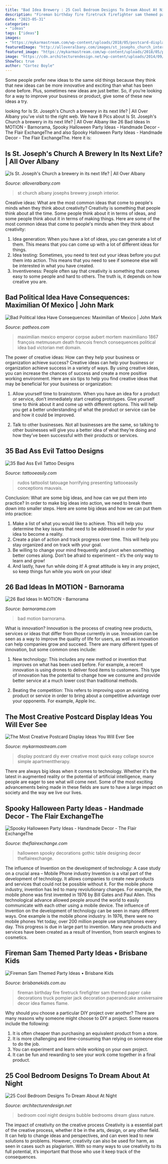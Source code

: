 ```yaml
---
title: "Bad Idea Brewery : 25 Cool Bedroom Designs To Dream About At Night"
description: "Fireman birthday fire firetruck firefighter sam themed paper cake decorations truck pompier jack decoration paperandcake anniversaire decor idea flames flame"
date: "2023-05-31"
categories:
- "ideas"
tags: ["ideas"]
images:
- "https://mykarmastream.com/wp-content/uploads/2018/05/postcard-display-14-.jpg"
featuredImage: "http://alloveralbany.com/images/st_josephs_church_interior_2010.jpg"
featured_image: "https://mykarmastream.com/wp-content/uploads/2018/05/postcard-display-14-.jpg"
image: "https://cdn.architecturendesign.net/wp-content/uploads/2014/09/2-bubble-bedroom1.jpg"
ShowToc: true
author: "Cortez Boyle"
---
```



Some people prefer new ideas to the same old things because they think that new ideas can be more innovative and exciting than what has been done before. Plus, sometimes new ideas are just better. So, if you’re looking for a way to improve your business or product, give some of these new ideas a try.

	

		
looking for Is St. Joseph&#039;s Church a brewery in its next life? | All Over Albany you've visit to the right web. We have 8 Pics about Is St. Joseph&#039;s Church a brewery in its next life? | All Over Albany like 26 Bad Ideas In MOTION - Barnorama, Spooky Halloween Party Ideas - Handmade Decor - The Flair ExchangeThe and also Spooky Halloween Party Ideas - Handmade Decor - The Flair ExchangeThe. Here it is:
		
    
## Is St. Joseph&#039;s Church A Brewery In Its Next Life? | All Over Albany

<img loading=lazy src="http://alloveralbany.com/images/st_josephs_church_interior_2010.jpg" onerror="this.onerror=null;this.src='https://tse2.mm.bing.net/th?id=OIP.ESpDDeckXXr8UEHq93P3VwHaE8&amp;pid=15.1';" alt="Is St. Joseph&#039;s Church a brewery in its next life? | All Over Albany">

_Source: alloveralbany.com_

>st church albany josephs brewery joseph interior. 

	

Creative ideas: What are the most common ideas that come to people's minds when they think about creativity?
Creativity is something that people think about all the time. Some people think about it in terms of ideas, and some people think about it in terms of making things. Here are some of the most common ideas that come to people's minds when they think about creativity: 
1. Idea generation: When you have a lot of ideas, you can generate a lot of them. This means that you can come up with a lot of different ideas for things. 
2. Idea testing: Sometimes, you need to test out your ideas before you put them into action. This means that you need to see if someone else will be interested in what you have created. 
3. Inventiveness: People often say that creativity is something that comes easy to some people and hard to others. The truth is, it depends on how creative you are.

    
## Bad Political Idea Have Consequences: Maximilian Of Mexico | John Mark

<img loading=lazy src="http://wp.production.patheos.com/blogs/eidos/files/2016/05/Remains_of_maximilian_of_mexico_opt.jpg" onerror="this.onerror=null;this.src='https://tse4.mm.bing.net/th?id=OIP.fEStQzeJVPnQHGq3XarE8gHaKP&amp;pid=15.1';" alt="Bad Political Idea Have Consequences: Maximilian of Mexico | John Mark">

_Source: patheos.com_

>maximilian mexico emperor corpse aubert mortem maximiliano 1867 françois metmuseum death francois french consequences political idea bad victorian met domain. 

	

The power of creative ideas: How can they help your business or organization achieve success?
Creative ideas can help your business or organization achieve success in a variety of ways. By using creative ideas, you can increase the chances of success and create a more positive working environment. Here are six tips to help you find creative ideas that may be beneficial for your business or organization:
1. Allow yourself time to brainstorm. When you have an idea for a product or service, don’t immediately start creating prototypes. Give yourself time to think about it and come up with different options. This will help you get a better understanding of what the product or service can be and how it could be improved.

2. Talk to other businesses. Not all businesses are the same, so talking to other businesses will give you a better idea of what they’re doing and how they’ve been successful with their products or services.

    
## 35 Bad Ass Evil Tattoo Designs

<img loading=lazy src="http://www.tattooeasily.com/wp-content/uploads/2013/03/Evil-Tattoo-Designs-29.jpg" onerror="this.onerror=null;this.src='https://tse2.mm.bing.net/th?id=OIP._324XhiI3DcbmPl5NyZfcgHaOM&amp;pid=15.1';" alt="35 Bad Ass Evil Tattoo Designs">

_Source: tattooeasily.com_

>rudos tattoolist tatouage horrifying presenting tattooeasily conceptions mauvais. 

	

Conclusion: What are some big ideas, and how can we put them into practice?
In order to make big ideas into action, we need to break them down into smaller steps. Here are some big ideas and how we can put them into practice:
1. Make a list of what you would like to achieve. This will help you determine the key issues that need to be addressed in order for your idea to become a reality.
2. Create a plan of action and track progress over time. This will help you stay organized and on track with your goal.
3. Be willing to change your mind frequently and pivot when something better comes along. Don’t be afraid to experiment – it’s the only way to learn and grow!
4. And lastly, have fun while doing it! A great attitude is key in any project, so keep things fun while you work on your idea!

    
## 26 Bad Ideas In MOTION - Barnorama

<img loading=lazy src="https://www.barnorama.com/wp-content/uploads/2019/09/17.gif" onerror="this.onerror=null;this.src='https://tse1.mm.bing.net/th?id=OIP.V0xV8WzqJyJhjuGPQavFjQAAAA&amp;pid=15.1';" alt="26 Bad Ideas In MOTION - Barnorama">

_Source: barnorama.com_

>bad motion barnorama. 

	

What is innovation?
Innovation is the process of creating new products, services or ideas that differ from those currently in use. Innovation can be seen as a way to improve the quality of life for users, as well as innovation can help companies grow and succeed. There are many different types of innovation, but some common ones include:
1. New technology: This includes any new method or invention that improves on what has been used before. For example, a recent innovation is using drones to deliver food items to customers. This type of innovation has the potential to change how we consume and provide better service at a much lower cost than traditional methods.

2. Beating the competition: This refers to improving upon an existing product or service in order to bring about a competitive advantage over your opponents. For example, Apple Inc.

    
## The Most Creative Postcard Display Ideas You Will Ever See

<img loading=lazy src="https://mykarmastream.com/wp-content/uploads/2018/05/postcard-display-14-.jpg" onerror="this.onerror=null;this.src='https://tse2.mm.bing.net/th?id=OIP.GITyft97OKSKfWyZv-3z_wHaK1&amp;pid=15.1';" alt="The Most Creative Postcard Display Ideas You Will Ever See">

_Source: mykarmastream.com_

>display postcard diy ever creative most quick easy collage source simple apartmenttherapy. 

	

There are always big ideas when it comes to technology. Whether it's the latest in augmented reality or the potential of artificial intelligence, many people are eager to see what will come next. Some of the most exciting advancements being made in these fields are sure to have a large impact on society and the way we live our lives.

    
## Spooky Halloween Party Ideas - Handmade Decor - The Flair ExchangeThe

<img loading=lazy src="https://theflairexchange.com/wp-content/uploads/2012/10/Halloween2011_12.jpg" onerror="this.onerror=null;this.src='https://tse3.mm.bing.net/th?id=OIP.x4oPS2DLqiL6qoLIwO9GqAHaLc&amp;pid=15.1';" alt="Spooky Halloween Party Ideas - Handmade Decor - The Flair ExchangeThe">

_Source: theflairexchange.com_

>halloween spooky decorations gothic table designing decor theflairexchange. 

	

The influence of Invention on the development of technology: A case study on a crucial area – Mobile Phone industry
Invention is a vital part of the development of technology. It allows companies to create new products and services that could not be possible without it. For the mobile phone industry, invention has led to many revolutionary changes. For example, the mobile phone was first invented in 1976 by Bill Gates and Paul Allen. This technological advance allowed people around the world to easily communicate with each other using a mobile device.
The influence of Invention on the development of technology can be seen in many different ways. One example is the mobile phone industry. In 1976, there were no mobile phones Yet today, over 200 million people use smartphones every day. This progress is due in large part to invention. Many new products and services have been created as a result of Invention, from search engines to cosmetics.

    
## Fireman Sam Themed Party Ideas • Brisbane Kids

<img loading=lazy src="http://www.brisbanekids.com.au/wp-content/uploads/2014/05/b75cdaeb057b0c974f4f9d41177e7e06.jpg" onerror="this.onerror=null;this.src='https://tse1.mm.bing.net/th?id=OIP.uc0EDrYZNU1w9D7tEuqJJAHaLH&amp;pid=15.1';" alt="Fireman Sam Themed Party Ideas • Brisbane Kids">

_Source: brisbanekids.com.au_

>fireman birthday fire firetruck firefighter sam themed paper cake decorations truck pompier jack decoration paperandcake anniversaire decor idea flames flame. 

	

Why should you choose a particular DIY project over another?
There are many reasons why someone might choose to DIY a project. Some reasons include the following: 
1) It is often cheaper than purchasing an equivalent product from a store.
2) It is more challenging and time-consuming than relying on someone else to do the job.
3) You can experiment and learn while working on your own project.
4) It can be fun and rewarding to see your work come together in a final product.

    
## 25 Cool Bedroom Designs To Dream About At Night

<img loading=lazy src="https://cdn.architecturendesign.net/wp-content/uploads/2014/09/2-bubble-bedroom1.jpg" onerror="this.onerror=null;this.src='https://tse3.mm.bing.net/th?id=OIP.ni37K5TP5kkZsOG2peTfcQHaFi&amp;pid=15.1';" alt="25 Cool Bedroom Designs To Dream About At Night">

_Source: architecturendesign.net_

>bedroom cool night designs bubble bedrooms dream glass nature. 

	

The impact of creativity on the creative process
Creativity is a essential part of the creative process, whether it be in the arts, design, or any other field. It can help to change ideas and perspectives, and can even lead to new solutions to problems. However, creativity can also be used for harm, as seen in cases such as plagiarism. With so many ways to use creativity to its full potential, it’s important that those who use it keep track of the consequences.

